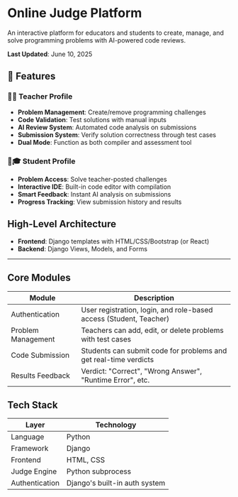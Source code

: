 # Online Judge Platform

An interactive platform for educators and students to create, manage, and solve programming problems with AI-powered code reviews.

**Last Updated**: June 10, 2025

## 🚀 Features

### 👩🏫 Teacher Profile
- **Problem Management**: Create/remove programming challenges
- **Code Validation**: Test solutions with manual inputs
- **AI Review System**: Automated code analysis on submissions
- **Submission System**: Verify solution correctness through test cases
- **Dual Mode**: Function as both compiler and assessment tool

### 🧑🎓 Student Profile
- **Problem Access**: Solve teacher-posted challenges
- **Interactive IDE**: Built-in code editor with compilation
- **Smart Feedback**: Instant AI analysis on submissions
- **Progress Tracking**: View submission history and results


##  High-Level Architecture


- **Frontend**: Django templates with HTML/CSS/Bootstrap (or React)
- **Backend**: Django Views, Models, and Forms


---

##  Core Modules

| Module             | Description                                                                 |
|--------------------|-----------------------------------------------------------------------------|
| Authentication     | User registration, login, and role-based access (Student, Teacher)          |
| Problem Management | Teachers can add, edit, or delete problems with test cases                  |
| Code Submission    | Students can submit code for problems and get real-time verdicts            |
| Results Feedback   | Verdict: "Correct", "Wrong Answer", "Runtime Error", etc.                   |




##  Tech Stack

| Layer      | Technology                      |
|------------|----------------------------------|
| Language   | Python                          |
| Framework  | Django                          |
| Frontend   | HTML, CSS                       |
| Judge Engine | Python subprocess             |
| Authentication | Django's built-in auth system |

